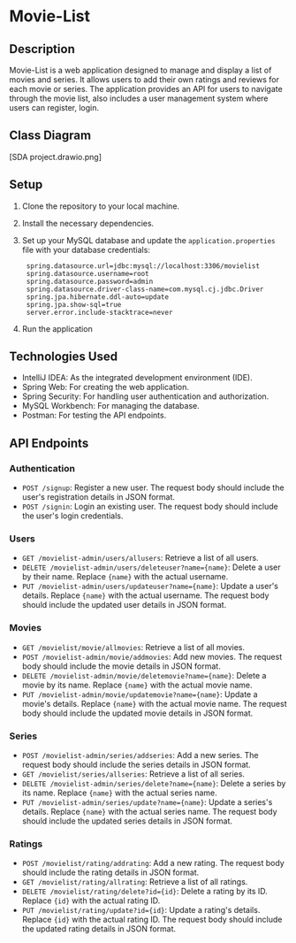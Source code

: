 # Movie-List

## Description

Movie-List is a web application designed to manage and display a list of movies and series. It allows users to add their own ratings and reviews for each movie or series. The application provides an API for users to navigate through the movie list, also includes a user management system where users can register, login.

## Class Diagram
[SDA project.drawio.png]
## Setup

1. Clone the repository to your local machine.
2. Install the necessary dependencies.  
3. Set up your MySQL database and update the `application.properties` file with your database credentials:
   
   ```
    spring.datasource.url=jdbc:mysql://localhost:3306/movielist
    spring.datasource.username=root
    spring.datasource.password=admin
    spring.datasource.driver-class-name=com.mysql.cj.jdbc.Driver
    spring.jpa.hibernate.ddl-auto=update
    spring.jpa.show-sql=true
    server.error.include-stacktrace=never
   ```
5. Run the application
   
## Technologies Used
- IntelliJ IDEA: As the integrated development environment (IDE).
- Spring Web: For creating the web application.
- Spring Security: For handling user authentication and authorization.
- MySQL Workbench: For managing the database.
- Postman: For testing the API endpoints.

## API Endpoints

### Authentication

- `POST /signup`: Register a new user. The request body should include the user's registration details in JSON format.
- `POST /signin`: Login an existing user. The request body should include the user's login credentials.
### Users

- `GET /movielist-admin/users/allusers`: Retrieve a list of all users.
- `DELETE /movielist-admin/users/deleteuser?name={name}`: Delete a user by their name. Replace `{name}` with the actual username.
- `PUT /movielist-admin/users/updateuser?name={name}`: Update a user's details. Replace `{name}` with the actual username. The request body should include the updated user details in JSON format.
### Movies

- `GET /movielist/movie/allmovies`: Retrieve a list of all movies.
- `POST /movielist-admin/movie/addmovies`: Add new movies. The request body should include the movie details in JSON format.
- `DELETE /movielist-admin/movie/deletemovie?name={name}`: Delete a movie by its name. Replace `{name}` with the actual movie name.
- `PUT /movielist-admin/movie/updatemovie?name={name}`: Update a movie's details. Replace `{name}` with the actual movie name. The request body should include the updated movie details in JSON format.
### Series

- `POST /movielist-admin/series/addseries`: Add a new series. The request body should include the series details in JSON format.
- `GET /movielist/series/allseries`: Retrieve a list of all series.
- `DELETE /movielist-admin/series/delete?name={name}`: Delete a series by its name. Replace `{name}` with the actual series name.
- `PUT /movielist-admin/series/update?name={name}`: Update a series's details. Replace `{name}` with the actual series name. The request body should include the updated series details in JSON format.
### Ratings

- `POST /movielist/rating/addrating`: Add a new rating. The request body should include the rating details in JSON format.
- `GET /movielist/rating/allrating`: Retrieve a list of all ratings.
- `DELETE /movielist/rating/delete?id={id}`: Delete a rating by its ID. Replace `{id}` with the actual rating ID.
- `PUT /movielist/rating/update?id={id}`: Update a rating's details. Replace `{id}` with the actual rating ID. The request body should include the updated rating details in JSON format.
